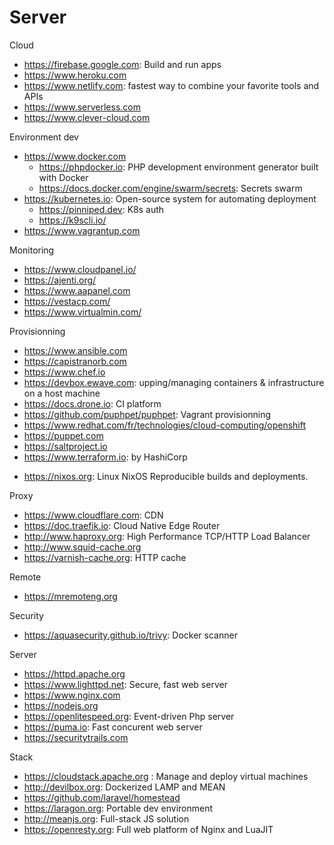 # Server

Cloud
* https://firebase.google.com: Build and run apps
* https://www.heroku.com
* https://www.netlify.com: fastest way to combine your favorite tools and APIs
* https://www.serverless.com
* https://www.clever-cloud.com

Environment dev
* https://www.docker.com
  + https://phpdocker.io: PHP development environment generator built with Docker
  + https://docs.docker.com/engine/swarm/secrets: Secrets swarm
* https://kubernetes.io: Open-source system for automating deployment
  + https://pinniped.dev: K8s auth
  + https://k9scli.io/
* https://www.vagrantup.com

Monitoring
- https://www.cloudpanel.io/
- https://ajenti.org/
- https://www.aapanel.com
- https://vestacp.com/
- https://www.virtualmin.com/

Provisionning
* https://www.ansible.com
* https://capistranorb.com
* https://www.chef.io
* https://devbox.ewave.com:  upping/managing containers & infrastructure on a host machine
* https://docs.drone.io: CI platform
* https://github.com/puphpet/puphpet: Vagrant provisionning
* https://www.redhat.com/fr/technologies/cloud-computing/openshift
* https://puppet.com
* https://saltproject.io
* https://www.terraform.io: by HashiCorp

+ https://nixos.org: Linux NixOS Reproducible builds and deployments.

Proxy
* https://www.cloudflare.com: CDN
* https://doc.traefik.io: Cloud Native Edge Router
* http://www.haproxy.org: High Performance TCP/HTTP Load Balancer
* http://www.squid-cache.org
* https://varnish-cache.org: HTTP cache

Remote
- https://mremoteng.org

Security
* https://aquasecurity.github.io/trivy: Docker scanner

Server
* https://httpd.apache.org
* https://www.lighttpd.net: Secure, fast web server
* https://www.nginx.com
* https://nodejs.org
* https://openlitespeed.org: Event-driven Php server
* https://puma.io: Fast concurent web server
* https://securitytrails.com

Stack
* https://cloudstack.apache.org : Manage and deploy virtual machines
* http://devilbox.org: Dockerized LAMP and MEAN
* https://github.com/laravel/homestead
* https://laragon.org: Portable dev environment
* http://meanjs.org: Full-stack JS solution
* https://openresty.org: Full web platform of Nginx and LuaJIT
